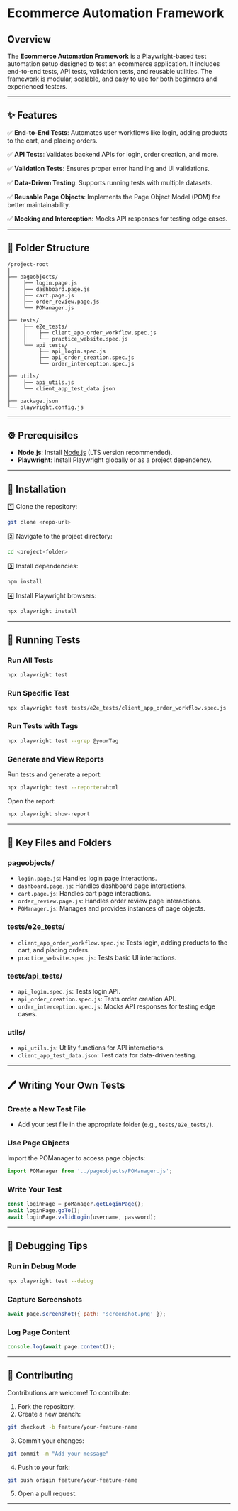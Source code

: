 # Ecommerce Automation Framework

## Overview

The **Ecommerce Automation Framework** is a Playwright-based test automation setup designed to test an ecommerce application. It includes end-to-end tests, API tests, validation tests, and reusable utilities. The framework is modular, scalable, and easy to use for both beginners and experienced testers.

---

## ✨ Features

✅ **End-to-End Tests**: Automates user workflows like login, adding products to the cart, and placing orders.

✅ **API Tests**: Validates backend APIs for login, order creation, and more.

✅ **Validation Tests**: Ensures proper error handling and UI validations.

✅ **Data-Driven Testing**: Supports running tests with multiple datasets.

✅ **Reusable Page Objects**: Implements the Page Object Model (POM) for better maintainability.

✅ **Mocking and Interception**: Mocks API responses for testing edge cases.

---

## 📂 Folder Structure

```
/project-root
│
├── pageobjects/
│    ├── login.page.js
│    ├── dashboard.page.js
│    ├── cart.page.js
│    ├── order_review.page.js
│    └── POManager.js
│
├── tests/
│    ├── e2e_tests/
│    │    ├── client_app_order_workflow.spec.js
│    │    └── practice_website.spec.js
│    └── api_tests/
│         ├── api_login.spec.js
│         ├── api_order_creation.spec.js
│         └── order_interception.spec.js
│
├── utils/
│    ├── api_utils.js
│    └── client_app_test_data.json
│
├── package.json
└── playwright.config.js
```

---

## ⚙️ Prerequisites

* **Node.js**: Install [Node.js](https://nodejs.org/) (LTS version recommended).
* **Playwright**: Install Playwright globally or as a project dependency.

---

## 🔧 Installation

1️⃣ Clone the repository:

```bash
git clone <repo-url>
```

2️⃣ Navigate to the project directory:

```bash
cd <project-folder>
```

3️⃣ Install dependencies:

```bash
npm install
```

4️⃣ Install Playwright browsers:

```bash
npx playwright install
```

---

## 🚀 Running Tests

### Run All Tests

```bash
npx playwright test
```

### Run Specific Test

```bash
npx playwright test tests/e2e_tests/client_app_order_workflow.spec.js
```

### Run Tests with Tags

```bash
npx playwright test --grep @yourTag
```

### Generate and View Reports

Run tests and generate a report:

```bash
npx playwright test --reporter=html
```

Open the report:

```bash
npx playwright show-report
```

---

## 📁 Key Files and Folders

### **pageobjects/**

* `login.page.js`: Handles login page interactions.
* `dashboard.page.js`: Handles dashboard page interactions.
* `cart.page.js`: Handles cart page interactions.
* `order_review.page.js`: Handles order review page interactions.
* `POManager.js`: Manages and provides instances of page objects.

### **tests/e2e\_tests/**

* `client_app_order_workflow.spec.js`: Tests login, adding products to the cart, and placing orders.
* `practice_website.spec.js`: Tests basic UI interactions.

### **tests/api\_tests/**

* `api_login.spec.js`: Tests login API.
* `api_order_creation.spec.js`: Tests order creation API.
* `order_interception.spec.js`: Mocks API responses for testing edge cases.

### **utils/**

* `api_utils.js`: Utility functions for API interactions.
* `client_app_test_data.json`: Test data for data-driven testing.

---

## 🖊 Writing Your Own Tests

### Create a New Test File

* Add your test file in the appropriate folder (e.g., `tests/e2e_tests/`).

### Use Page Objects

Import the POManager to access page objects:

```js
import POManager from '../pageobjects/POManager.js';
```

### Write Your Test

```js
const loginPage = poManager.getLoginPage();
await loginPage.goTo();
await loginPage.validLogin(username, password);
```

---

## 🐞 Debugging Tips

### Run in Debug Mode

```bash
npx playwright test --debug
```

### Capture Screenshots

```js
await page.screenshot({ path: 'screenshot.png' });
```

### Log Page Content

```js
console.log(await page.content());
```

---

## 🤝 Contributing

Contributions are welcome! To contribute:

1. Fork the repository.
2. Create a new branch:

```bash
git checkout -b feature/your-feature-name
```

3. Commit your changes:

```bash
git commit -m "Add your message"
```

4. Push to your fork:

```bash
git push origin feature/your-feature-name
```

5. Open a pull request.

---
